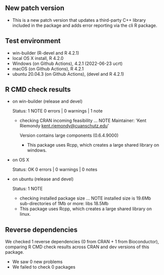 ## New patch version

* This is a new patch version that updates a third-party C++ library included in 
the package and adds error reporting via the cli R package.

## Test environment

* win-builder (R-devel and  R 4.2.1)
* local OS X install, R 4.2.0 
* Windows (on Github Actions), 4.2.1 (2022-06-23 ucrt)
* macOS (on Github Actions), R  4.2.1
* ubuntu 20.04.3 (on Github Actions), (devel and R  4.2.1)

## R CMD check results


* on win-builder (release and devel)

  Status: 1 NOTE
  0 errors | 0 warnings | 1 note
  
  * checking CRAN incoming feasibility ... NOTE
    Maintainer: 'Kent Riemondy <kent.riemondy@cuanschutz.edu>'

    Version contains large components (0.6.4.9000)
  
    - This package uses Rcpp, which creates a large shared library on windows.
  
* on OS X 

  Status: OK
  0 errors | 0 warnings | 0 notes

* on ubuntu (release and devel)

  Status: 1 NOTE
  
  * checking installed package size ... NOTE
    installed size is 19.6Mb
    sub-directories of 1Mb or more:
      libs  18.5Mb

  - This package uses Rcpp, which creates a large shared library on linux.
  
## Reverse dependencies

We checked 1 reverse dependencies (0 from CRAN + 1 from Bioconductor), comparing R CMD check results across CRAN and dev versions of this package.

 * We saw 0 new problems
 * We failed to check 0 packages

